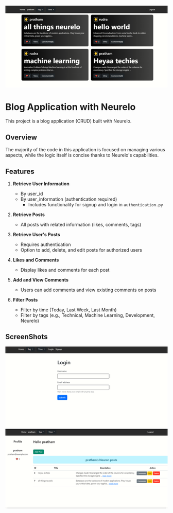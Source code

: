 ![Homepage](/images/blog_main.PNG)

# Blog Application with Neurelo

This project is a blog application (CRUD) built with Neurelo.

## Overview

The majority of the code in this application is focused on managing various aspects, while the logic itself is concise thanks to Neurelo's capabilities.

## Features

1. **Retrieve User Information**
   - By user_id
   - By user_information (authentication required)
     - Includes functionality for signup and login in `authentication.py`

2. **Retrieve Posts**
   - All posts with related information (likes, comments, tags)

3. **Retrieve User's Posts**
   - Requires authentication
   - Option to add, delete, and edit posts for authorized users

4. **Likes and Comments**
   - Display likes and comments for each post

5. **Add and View Comments**
   - Users can add comments and view existing comments on posts

6. **Filter Posts**
   - Filter by time (Today, Last Week, Last Month)
   - Filter by tags (e.g., Technical, Machine Learning, Development, Neurelo)

## ScreenShots 

![LoginPage](/images/login_page.PNG)
![User'sPostsPage](/images/post_by_user.PNG)
